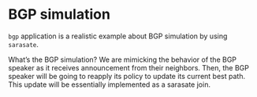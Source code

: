 # BGP simulation

`bgp` application is a realistic example about BGP simulation by using `sarasate`. 

What’s the BGP simulation? We are mimicking the behavior of the BGP speaker as it receives announcement from their neighbors. Then, the BGP speaker will be going to reapply its policy to update its current best path. This update will be essentially implemented as a sarasate join. 